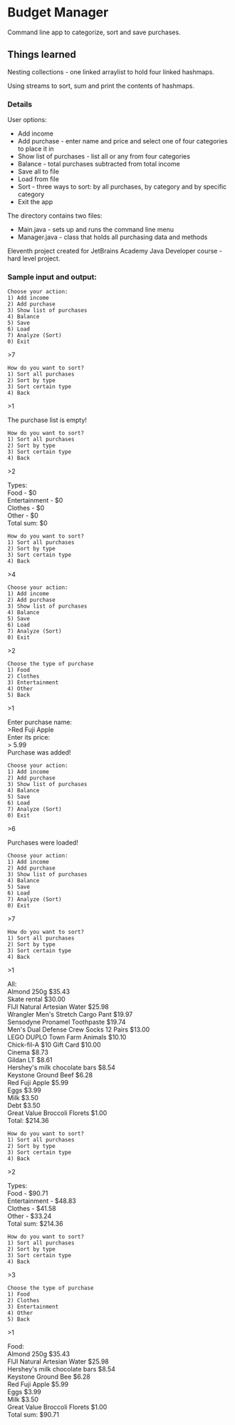 # Budget Manager
Command line app to categorize, sort and save purchases.

## Things learned

Nesting collections - one linked arraylist to hold four linked hashmaps.

Using streams to sort, sum and print the contents of hashmaps.

### Details

User options:

* Add income 
* Add purchase - enter name and price and select one of four categories to place it in
* Show list of purchases - list all or any from four categories
* Balance - total purchases subtracted from total income
* Save all to file
* Load from file
* Sort - three ways to sort: by all purchases, by category and by specific category 
* Exit the app

The directory contains two files: 

* Main.java - sets up and runs the command line menu
* Manager.java - class that holds all purchasing data and methods

Eleventh project created for JetBrains Academy Java Developer course - hard level project.

### Sample input and output:

```
Choose your action:
1) Add income
2) Add purchase
3) Show list of purchases
4) Balance
5) Save
6) Load
7) Analyze (Sort)
0) Exit
```
\>7
```
How do you want to sort?
1) Sort all purchases
2) Sort by type
3) Sort certain type
4) Back
```
\>1

The purchase list is empty!
```
How do you want to sort?
1) Sort all purchases
2) Sort by type
3) Sort certain type
4) Back
```
\>2

Types:\
Food - $0\
Entertainment - $0\
Clothes - $0\
Other - $0\
Total sum: $0

```
How do you want to sort?
1) Sort all purchases
2) Sort by type
3) Sort certain type
4) Back
```
\>4
```
Choose your action:
1) Add income
2) Add purchase
3) Show list of purchases
4) Balance
5) Save
6) Load
7) Analyze (Sort)
0) Exit
```
\>2
```
Choose the type of purchase
1) Food
2) Clothes
3) Entertainment
4) Other
5) Back
```
\>1

Enter purchase name:\
\>Red Fuji Apple\
Enter its price:\
\> 5.99\
Purchase was added!
```
Choose your action:
1) Add income
2) Add purchase
3) Show list of purchases
4) Balance
5) Save
6) Load
7) Analyze (Sort)
0) Exit
```
\>6

Purchases were loaded!
```
Choose your action:
1) Add income
2) Add purchase
3) Show list of purchases
4) Balance
5) Save
6) Load
7) Analyze (Sort)
0) Exit
```
\>7
```
How do you want to sort?
1) Sort all purchases
2) Sort by type
3) Sort certain type
4) Back
```
\>1

All:\
Almond 250g $35.43\
Skate rental $30.00\
FIJI Natural Artesian Water $25.98\
Wrangler Men's Stretch Cargo Pant $19.97\
Sensodyne Pronamel Toothpaste $19.74\
Men's Dual Defense Crew Socks 12 Pairs $13.00\
LEGO DUPLO Town Farm Animals $10.10\
Chick-fil-A $10 Gift Card $10.00\
Cinema $8.73\
Gildan LT $8.61\
Hershey's milk chocolate bars $8.54\
Keystone Ground Beef $6.28\
Red Fuji Apple $5.99\
Eggs $3.99\
Milk $3.50\
Debt $3.50\
Great Value Broccoli Florets $1.00\
Total: $214.36
```
How do you want to sort?
1) Sort all purchases
2) Sort by type
3) Sort certain type
4) Back
```
\>2

Types:\
Food - $90.71\
Entertainment - $48.83\
Clothes - $41.58\
Other - $33.24\
Total sum: $214.36
```
How do you want to sort?
1) Sort all purchases
2) Sort by type
3) Sort certain type
4) Back
```
\>3
```
Choose the type of purchase
1) Food
2) Clothes
3) Entertainment
4) Other
5) Back
```
\>1

Food:\
Almond 250g $35.43\
FIJI Natural Artesian Water $25.98\
Hershey's milk chocolate bars $8.54\
Keystone Ground Bee $6.28\
Red Fuji Apple $5.99\
Eggs $3.99\
Milk $3.50\
Great Value Broccoli Florets $1.00\
Total sum: $90.71
